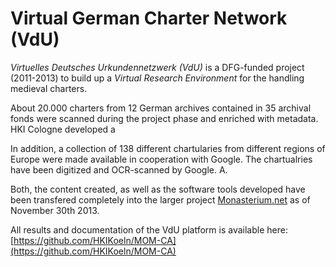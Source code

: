 # Virtual German Charter Network (VdU)

_Virtuelles Deutsches Urkundennetzwerk (VdU)_ is a DFG-funded project (2011-2013) to build up a _Virtual Research Environment_ for the handling medieval charters.

About 20.000 charters from 12 German archives contained in 35 archival fonds were scanned during the project phase and enriched with metadata. HKI Cologne developed a 

In addition, a collection of 138 different chartularies from different regions of Europe were made available in cooperation with Google. The chartualries have been digitized and OCR-scanned by Google. A.

Both, the content created, as well as the software tools developed have been transfered completely into the larger project [Monasterium.net](http://www.monasterium.net/) as of November 30th 2013.

All results and documentation of the VdU platform is available here: [https://github.com/HKIKoeln/MOM-CA](https://github.com/HKIKoeln/MOM-CA)
